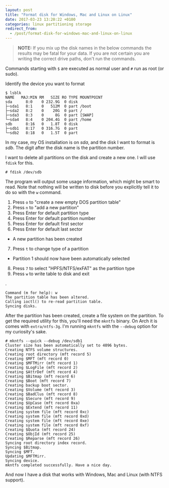 ```yaml
---
layout: post
title: "Format disk for Windows, Mac and Linux on Linux"
date: 2017-03-23 13:20:22 +0100
categories: linux partitioning storage
redirect_from:
  - /post/format-disk-for-windows-mac-and-linux-on-linux
---
```


> **NOTE:** If you mix up the disk names in the below commands the results may be fatal for your data. If you are not certain you are writing the correct drive paths, don't run the commands.

Commands starting with `$` are executed as normal user and `#` run as root (or sudo).

Identify the device you want to format

    $ lsblk
    NAME   MAJ:MIN RM   SIZE RO TYPE MOUNTPOINT
    sda      8:0    0 232.9G  0 disk 
    ├─sda1   8:1    0   512M  0 part /boot
    ├─sda2   8:2    0    20G  0 part /
    ├─sda3   8:3    0     8G  0 part [SWAP]
    └─sda4   8:4    0 204.4G  0 part /home
    sdb      8:16   0   1.8T  0 disk 
    ├─sdb1   8:17   0 316.7G  0 part 
    └─sdb2   8:18   0   1.5T  0 part

In my case, my OS installation is on *sda*, and the disk I want to format is *sdb*.
The digit after the disk name is the partition number.

I want to delete all partitions on the disk and create a new one. I will use `fdisk` for this.

    # fdisk /dev/sdb

The program will output some usage information, which might be smart to read. Note that nothing will be written to disk before you explicitly tell it to do so with the `w` command.

1. Press `o` to "create a new empty DOS partition table"
2. Press `n` to "add a new partition"
3. Press Enter for default partition type
4. Press Enter for default partition number
5. Press Enter for default first sector
6. Press Enter for default last sector
  - A new partition has been created
7. Press `t` to change type of a partition
  - Partition 1 should now have been automatically selected
8. Press `7` to select "HPFS/NTFS/exFAT" as the partition type
9. Press `w` to write table to disk and exit

.

    Command (m for help): w
    The partition table has been altered.
    Calling ioctl() to re-read partition table.
    Syncing disks.

After the partition has been created, create a file system on the partition.
To get the required utility for this, you'll need the `mkntfs` binary. On Arch it is comes with `extra/ntfs-3g`.
I'm running `mkntfs` with the `--debug` option for my curiosity's sake.

    # mkntfs --quick --debug /dev/sdb1
    Cluster size has been automatically set to 4096 bytes.
    Creating NTFS volume structures.
    Creating root directory (mft record 5)
    Creating $MFT (mft record 0)
    Creating $MFTMirr (mft record 1)
    Creating $LogFile (mft record 2)
    Creating $AttrDef (mft record 4)
    Creating $Bitmap (mft record 6)
    Creating $Boot (mft record 7)
    Creating backup boot sector.
    Creating $Volume (mft record 3)
    Creating $BadClus (mft record 8)
    Creating $Secure (mft record 9)
    Creating $UpCase (mft record 0xa)
    Creating $Extend (mft record 11)
    Creating system file (mft record 0xc)
    Creating system file (mft record 0xd)
    Creating system file (mft record 0xe)
    Creating system file (mft record 0xf)
    Creating $Quota (mft record 24)
    Creating $ObjId (mft record 25)
    Creating $Reparse (mft record 26)
    Syncing root directory index record.
    Syncing $Bitmap.
    Syncing $MFT.
    Updating $MFTMirr.
    Syncing device.
    mkntfs completed successfully. Have a nice day.

And now I have a disk that works with Windows, Mac and Linux (with NTFS support).
